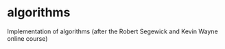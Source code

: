# algorithms
Implementation of algorithms (after the Robert Segewick and Kevin Wayne online course)
